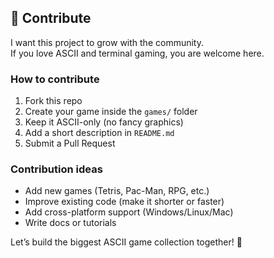 ## 🤝 Contribute
I want this project to grow with the community.  
If you love ASCII and terminal gaming, you are welcome here.  

### How to contribute
1. Fork this repo  
2. Create your game inside the `games/` folder  
3. Keep it ASCII-only (no fancy graphics)  
4. Add a short description in `README.md`  
5. Submit a Pull Request  

### Contribution ideas
- Add new games (Tetris, Pac-Man, RPG, etc.)  
- Improve existing code (make it shorter or faster)  
- Add cross-platform support (Windows/Linux/Mac)  
- Write docs or tutorials  

Let’s build the biggest ASCII game collection together! 🚀
